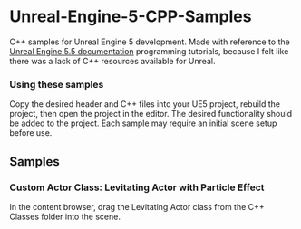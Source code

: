 # Unreal-Engine-5-CPP-Samples
C++ samples for Unreal Engine 5 development. Made with reference to the <a href="https://dev.epicgames.com/documentation/en-us/unreal-engine/unreal-engine-5-5-documentation">Unreal Engine 5.5 documentation</a> programming tutorials, because I felt like there was a lack of C++ resources available for Unreal. 

### Using these samples
Copy the desired header and C++ files into your UE5 project, rebuild the project, then open the project in the editor. The desired functionality should be added to the project. Each sample may require an initial scene setup before use.

## Samples

### Custom Actor Class: Levitating Actor with Particle Effect
In the content browser, drag the Levitating Actor class from the C++ Classes folder into the scene.
